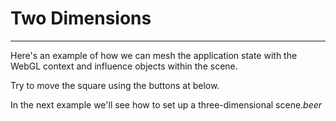 # Two Dimensions
----
Here's an example of how we can mesh the application state with the WebGL context
and influence objects within the scene.

Try to move the square using the buttons at below.

<Controls />

<Canvas />

<p>In the next example we'll see how to set up a three-dimensional scene.<I>beer</I></p>
